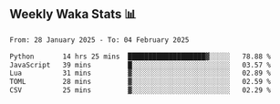 ## Weekly Waka Stats 📊
<!--START_SECTION:waka-->

```txt
From: 28 January 2025 - To: 04 February 2025

Python       14 hrs 25 mins  ███████████████████▓░░░░░   78.88 %
JavaScript   39 mins         █░░░░░░░░░░░░░░░░░░░░░░░░   03.57 %
Lua          31 mins         ▓░░░░░░░░░░░░░░░░░░░░░░░░   02.89 %
TOML         28 mins         ▓░░░░░░░░░░░░░░░░░░░░░░░░   02.59 %
CSV          25 mins         ▓░░░░░░░░░░░░░░░░░░░░░░░░   02.29 %
```

<!--END_SECTION:waka-->

<!--

Here are some ideas to get you started:

- 🔭 I’m currently working on (way to add branches committed on)
- 🌱 I’m currently learning Web Frameworks and Machine Learning! (Lisp, JS (react & angular), Python, and __)
- 💬 Ask me about ...
- 📫 How to reach me: 
- 😄 Pronouns: He/Him/His
- ⚡ Fun fact: ...

that-recsys-lab
-->
